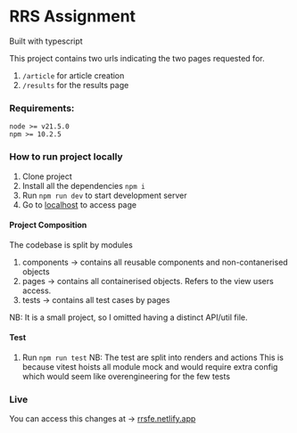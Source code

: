 # RRS Assignment
Built with typescript


This project contains two urls indicating the two pages requested for.
1. `/article` for article creation
2. `/results` for the results page

### Requirements:
```
node >= v21.5.0
npm >= 10.2.5
```

### How to run project locally

1. Clone project
2. Install all the dependencies `npm i`
3. Run `npm run dev` to start development server
4. Go to [localhost](http://localhost:5173/) to access page
   
#### Project Composition

The codebase is split by modules
1. components -> contains all reusable components and non-contanerised objects
2. pages -> contains all containerised objects. Refers to the view users access.
3. tests -> contains all test cases by pages
   
NB: It is a small project, so I omitted having a distinct API/util file.


#### Test
1. Run `npm run test`
NB: The test are split into renders and actions
This is because vitest hoists all module mock and would require extra config which would seem like overengineering for the few tests
   

### Live
You can access this changes at -> [rrsfe.netlify.app](https://rrsfe.netlify.app)
